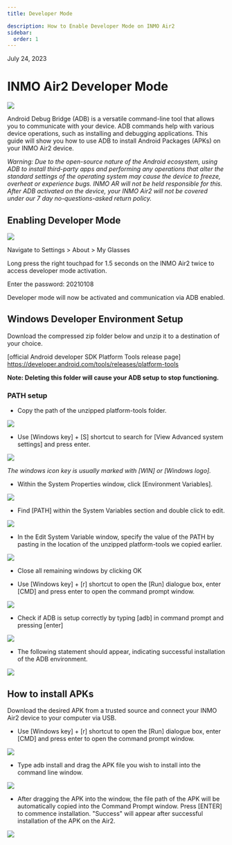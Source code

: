 ```yaml
---
title: Developer Mode

description: How to Enable Developer Mode on INMO Air2
sidebar:
  order: 1
---
```


July 24, 2023

# INMO Air2 Developer Mode

![](public/images/air2/developer-mode-1.PNG)

Android Debug Bridge (ADB) is a versatile command-line tool that allows you to communicate with your device. ADB commands help with various device operations, such as installing and debugging applications. This guide will show you how to use ADB to install Android Packages (APKs) on your INMO Air2 device.&#x20;

*Warning: Due to the open-source nature of the Android ecosystem, using ADB to install third-party apps and performing any operations that alter the standard settings of the operating system may cause the device to freeze, overheat or experience bugs. INMO AR will not be held responsible for this. After ADB activated on the device, your INMO Air2 will not be covered under our 7 day no-questions-asked return policy.*

&#x20;

## Enabling Developer Mode

&#x20;

![](public/images/air2/developer-mode-2.PNG)

Navigate to Settings > About > My Glasses&#x20;

Long press the right touchpad for 1.5 seconds on the INMO Air2 twice to access developer mode activation.&#x20;

Enter the password: 20210108&#x20;

Developer mode will now be activated and communication via ADB enabled.&#x20;

&#x20;

## Windows Developer Environment Setup

Download the compressed zip folder below and unzip it to a destination of your choice.

\[official Android developer SDK Platform Tools release page] https://developer.android.com/tools/releases/platform-tools

**Note: Deleting this folder will cause your ADB setup to stop functioning.&#x20;**

&#x20;

### PATH setup

* Copy the path of the unzipped platform-tools folder.&#x20;

![](public/images/air2/developer-mode-3.PNG)

* Use \[Windows key] + \[S] shortcut to search for \[View Advanced system settings] and press enter.

![](public/images/air2/developer-mode-4.JPEG)

*The windows icon key is usually marked with \[WIN] or \[Windows logo].&#x20;*

* Within the System Properties window, click \[Environment Variables].



![](public/images/air2/developer-mode-5.png)





* Find \[PATH] within the System Variables section and double click to edit.

![](public/images/air2/developer-mode-6.jpeg)

* In the Edit System Variable window, specify the value of the PATH by pasting in the location of the unzipped platform-tools we copied earlier.&#x20;

![](public/images/air2/developer-mode-7.jpeg)

* Close all remaining windows by clicking OK

* Use \[Windows key] + \[r] shortcut to open the \[Run] dialogue box, enter \[CMD] and press enter to open the command prompt window.

![](public/images/air2/developer-mode-8.png)

* Check if ADB is setup correctly by typing \[adb] in command prompt and pressing \[enter]&#x20;

![](public/images/air2/developer-mode-9.jpeg)

* The following statement should appear, indicating successful installation of the ADB environment.&#x20;

![](public/images/air2/developer-mode-10.png)

## How to install APKs

Download the desired APK from a trusted source and connect your INMO Air2 device to your computer via USB.

* Use \[Windows key] + \[r] shortcut to open the \[Run] dialogue box, enter \[CMD] and press enter to open the command prompt window.

![](public/images/air2/developer-mode-11.jpeg)

* Type adb install and drag the APK file you wish to install into the command line window.

![](public/images/air2/developer-mode-12.jpeg)

* After dragging the APK into the window, the file path of the APK will be automatically copied into the Command Prompt window. Press \[ENTER] to commence installation.  "Success" will appear after successful installation of the APK on the Air2.

![](public/images/air2/developer-mode-13.jpeg)

